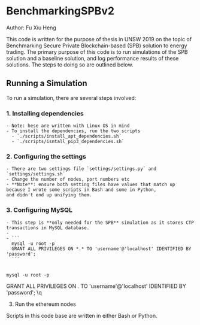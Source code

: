 # BenchmarkingSPBv2
Author: Fu Xiu Heng

This code is written for the purpose of thesis in UNSW 2019 on the topic of Benchmarking Secure Private Blockchain-based (SPB)
solution to energy trading. The primary purpose of this code is to run simulations of the SPB solution and a baseline solution,
and log performance results of these solutions. The steps to doing so are outlined below.

## Running a Simulation
To run a simulation, there are several steps involved:
### 1. Installing dependencies
    - Note: hese are written with Linux OS in mind
    - To install the dependencies, run the two scripts 
      - `./scripts/install_apt_dependencies.sh` 
      - `./scripts/isntall_pip3_dependencies.sh`

### 2. Configuring the settings 
    - There are two settings file `settings/settings.py` and `settings/settings.sh`
    - Change the number of nodes, port numbers etc
    - **Note**: ensure both setting files have values that match up because I wrote some scripts in Bash and some in Python,
    and didn't end up unifying them.

### 3. Configuring MySQL
    - This step is **only needed for the SPB** simulation as it stores CTP transactions in MySQL database.
    - 
    - ```
      mysql -u root -p
      GRANT ALL PRIVILEGES ON *.* TO 'username'@'localhost' IDENTIFIED BY 'password';
      ```
    
    
    mysql -u root -p
GRANT ALL PRIVILEGES ON *.* TO 'username'@'localhost' IDENTIFIED BY 'password';
\q

3. Run the ethereum nodes

Scripts in this code base are written in either Bash or Python.



